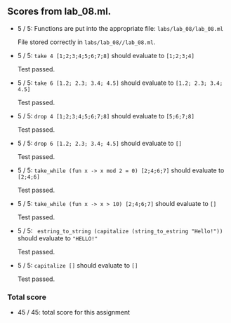 ## Scores from lab_08.ml.

+ 5 / 5: Functions are put into the appropriate file: ``labs/lab_08/lab_08.ml``

    File stored correctly in ``labs/lab_08//lab_08.ml``.

+ 5 / 5: ``take 4 [1;2;3;4;5;6;7;8]`` should evaluate to ``[1;2;3;4]``

    Test passed.

+ 5 / 5: ``take 6 [1.2; 2.3; 3.4; 4.5]`` should evaluate to ``[1.2; 2.3; 3.4; 4.5]``

    Test passed.

+ 5 / 5: ``drop 4 [1;2;3;4;5;6;7;8]`` should evaluate to ``[5;6;7;8]``

    Test passed.

+ 5 / 5: ``drop 6 [1.2; 2.3; 3.4; 4.5]`` should evaluate to ``[]``

    Test passed.

+ 5 / 5: ``take_while (fun x -> x mod 2 = 0) [2;4;6;7]`` should evaluate to ``[2;4;6]``

    Test passed.

+ 5 / 5: ``take_while (fun x -> x > 10) [2;4;6;7]`` should evaluate to ``[]``

    Test passed.

+ 5 / 5: `` estring_to_string (capitalize (string_to_estring "Hello!"))`` should evaluate to ``"HELLO!"``

    Test passed.

+ 5 / 5: ``capitalize []`` should evaluate to ``[]``

    Test passed.

### Total score

+ 45 / 45: total score for this assignment

